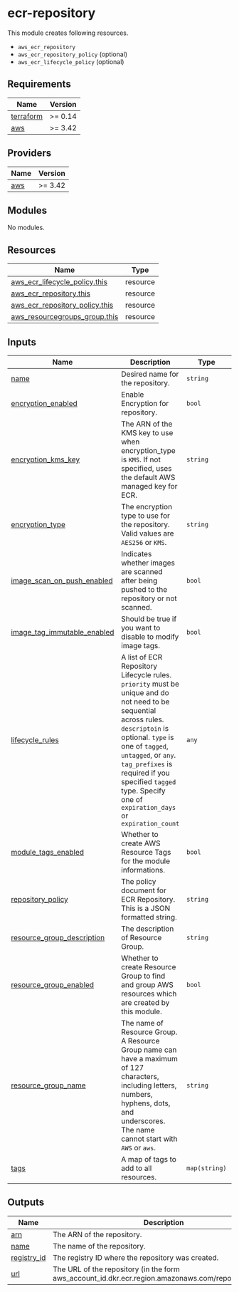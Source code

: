 # ecr-repository

This module creates following resources.

- `aws_ecr_repository`
- `aws_ecr_repository_policy` (optional)
- `aws_ecr_lifecycle_policy` (optional)

<!-- BEGINNING OF PRE-COMMIT-TERRAFORM DOCS HOOK -->
## Requirements

| Name | Version |
|------|---------|
| <a name="requirement_terraform"></a> [terraform](#requirement\_terraform) | >= 0.14 |
| <a name="requirement_aws"></a> [aws](#requirement\_aws) | >= 3.42 |

## Providers

| Name | Version |
|------|---------|
| <a name="provider_aws"></a> [aws](#provider\_aws) | >= 3.42 |

## Modules

No modules.

## Resources

| Name | Type |
|------|------|
| [aws_ecr_lifecycle_policy.this](https://registry.terraform.io/providers/hashicorp/aws/latest/docs/resources/ecr_lifecycle_policy) | resource |
| [aws_ecr_repository.this](https://registry.terraform.io/providers/hashicorp/aws/latest/docs/resources/ecr_repository) | resource |
| [aws_ecr_repository_policy.this](https://registry.terraform.io/providers/hashicorp/aws/latest/docs/resources/ecr_repository_policy) | resource |
| [aws_resourcegroups_group.this](https://registry.terraform.io/providers/hashicorp/aws/latest/docs/resources/resourcegroups_group) | resource |

## Inputs

| Name | Description | Type | Default | Required |
|------|-------------|------|---------|:--------:|
| <a name="input_name"></a> [name](#input\_name) | Desired name for the repository. | `string` | n/a | yes |
| <a name="input_encryption_enabled"></a> [encryption\_enabled](#input\_encryption\_enabled) | Enable Encryption for repository. | `bool` | `false` | no |
| <a name="input_encryption_kms_key"></a> [encryption\_kms\_key](#input\_encryption\_kms\_key) | The ARN of the KMS key to use when encryption\_type is `KMS`. If not specified, uses the default AWS managed key for ECR. | `string` | `null` | no |
| <a name="input_encryption_type"></a> [encryption\_type](#input\_encryption\_type) | The encryption type to use for the repository. Valid values are `AES256` or `KMS`. | `string` | `"AES256"` | no |
| <a name="input_image_scan_on_push_enabled"></a> [image\_scan\_on\_push\_enabled](#input\_image\_scan\_on\_push\_enabled) | Indicates whether images are scanned after being pushed to the repository or not scanned. | `bool` | `false` | no |
| <a name="input_image_tag_immutable_enabled"></a> [image\_tag\_immutable\_enabled](#input\_image\_tag\_immutable\_enabled) | Should be true if you want to disable to modify image tags. | `bool` | `false` | no |
| <a name="input_lifecycle_rules"></a> [lifecycle\_rules](#input\_lifecycle\_rules) | A list of ECR Repository Lifecycle rules. `priority` must be unique and do not need to be sequential across rules. `descriptoin` is optional. `type` is one of `tagged`, `untagged`, or `any`. `tag_prefixes` is required if you specified `tagged` type. Specify one of `expiration_days` or `expiration_count` | `any` | `[]` | no |
| <a name="input_module_tags_enabled"></a> [module\_tags\_enabled](#input\_module\_tags\_enabled) | Whether to create AWS Resource Tags for the module informations. | `bool` | `true` | no |
| <a name="input_repository_policy"></a> [repository\_policy](#input\_repository\_policy) | The policy document for ECR Repository. This is a JSON formatted string. | `string` | `""` | no |
| <a name="input_resource_group_description"></a> [resource\_group\_description](#input\_resource\_group\_description) | The description of Resource Group. | `string` | `"Managed by Terraform."` | no |
| <a name="input_resource_group_enabled"></a> [resource\_group\_enabled](#input\_resource\_group\_enabled) | Whether to create Resource Group to find and group AWS resources which are created by this module. | `bool` | `true` | no |
| <a name="input_resource_group_name"></a> [resource\_group\_name](#input\_resource\_group\_name) | The name of Resource Group. A Resource Group name can have a maximum of 127 characters, including letters, numbers, hyphens, dots, and underscores. The name cannot start with `AWS` or `aws`. | `string` | `""` | no |
| <a name="input_tags"></a> [tags](#input\_tags) | A map of tags to add to all resources. | `map(string)` | `{}` | no |

## Outputs

| Name | Description |
|------|-------------|
| <a name="output_arn"></a> [arn](#output\_arn) | The ARN of the repository. |
| <a name="output_name"></a> [name](#output\_name) | The name of the repository. |
| <a name="output_registry_id"></a> [registry\_id](#output\_registry\_id) | The registry ID where the repository was created. |
| <a name="output_url"></a> [url](#output\_url) | The URL of the repository (in the form aws\_account\_id.dkr.ecr.region.amazonaws.com/repositoryName). |
<!-- END OF PRE-COMMIT-TERRAFORM DOCS HOOK -->

